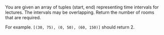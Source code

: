 You are given an array of tuples (start, end) representing time intervals for lectures. The intervals may be overlapping. Return the number of rooms that are required.

For example. `[(30, 75), (0, 50), (60, 150)]` should return 2.